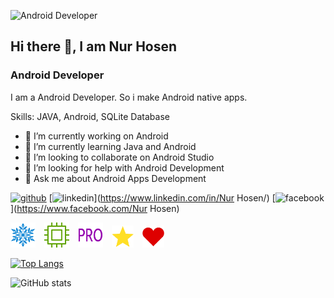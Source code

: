 
![Android Developer](https://scontent.fdac174-1.fna.fbcdn.net/v/t39.30808-6/479203558_1856831835152096_2454413063251821329_n.jpg?stp=dst-jpg_s960x960_tt6&_nc_cat=103&ccb=1-7&_nc_sid=cc71e4&_nc_ohc=Gwmg3KOEvhUQ7kNvgHrs03O&_nc_zt=23&_nc_ht=scontent.fdac174-1.fna&_nc_gid=AQOTGDYlucKQQc1mAicFK_m&oh=00_AYDXwE7ifHy0dUvripzv7N_h-gxZ4V_QydFq0SPNkY3Arw&oe=67B0E5C2)

## Hi there 👋, I am Nur Hosen
### Android Developer

I am a Android Developer. So i make Android native apps.

Skills: JAVA, Android, SQLite Database

- 🔭 I’m currently working on Android 
- 🌱 I’m currently learning Java and Android  
- 👯 I’m looking to collaborate on Android Studio 
- 🤔 I’m looking for help with Android Development 
- 💬 Ask me about Android Apps Development 


[<img src='https://cdn.jsdelivr.net/npm/simple-icons@3.0.1/icons/github.svg' alt='github' height='40'>](https://github.com/nurhosen10)  [<img src='https://cdn.jsdelivr.net/npm/simple-icons@3.0.1/icons/linkedin.svg' alt='linkedin' height='40'>](https://www.linkedin.com/in/Nur Hosen/)  [<img src='https://cdn.jsdelivr.net/npm/simple-icons@3.0.1/icons/facebook.svg' alt='facebook' height='40'>](https://www.facebook.com/Nur Hosen)  

<a href='https://archiveprogram.github.com/'><img src='https://raw.githubusercontent.com/acervenky/animated-github-badges/master/assets/acbadge.gif' width='40' height='40'></a> <a href='https://docs.github.com/en/developers'><img src='https://raw.githubusercontent.com/acervenky/animated-github-badges/master/assets/devbadge.gif' width='40' height='40'></a> <a href='https://github.com/pricing'><img src='https://raw.githubusercontent.com/acervenky/animated-github-badges/master/assets/pro.gif' width='40' height='40'></a> <a href='https://stars.github.com/'><img src='https://raw.githubusercontent.com/acervenky/animated-github-badges/master/assets/starbadge.gif' width='35' height='35'></a> <a href='https://docs.github.com/en/github/supporting-the-open-source-community-with-github-sponsors'><img src='https://raw.githubusercontent.com/acervenky/animated-github-badges/master/assets/sponsorbadge.gif' width='35' height='35'></a> 

[![Top Langs](https://github-readme-stats.vercel.app/api/top-langs/?username=nurhosen10)](https://github.com/anuraghazra/github-readme-stats)

![GitHub stats](https://github-readme-stats.vercel.app/api?username=nurhosen10&show_icons=true&count_private=true)  

